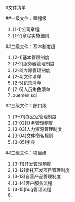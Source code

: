 #文件清单

##一级文件：章程级
1. [1-1]公司章程
1. [1-2]章程实施细则

##二级文件：基本制度级
1. [2-1]基本管理制度
1. [2-2]服务器管理制度
1. [2-3]库房管理制度
1. [2-4]文件清单
1. [2-5]记录清单
1. [2-6]人员角色清单
1. xuemen.sql

##三级文件：部门级
1. [3-01]办公室管理制度
1. [3-02]财务管理制度
1. [3-03]人力资源管理制度
1. [3-04]文件命名规则
1. [3-05]字典

##三级文件：项目级
1. [3-11]开发管理制度
1. [3-12]委托开发项目管理制度
1. [3-13]自营产品管理制度
1. [3-14]客户服务流程
1. [3-15]bug管理流程
1. 